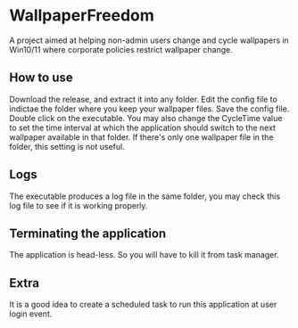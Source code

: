 # WallpaperFreedom
A project aimed at helping non-admin users change and cycle wallpapers in Win10/11 where corporate policies restrict wallpaper change.

## How to use 
Download the release, and extract it into any folder. Edit the config file to indictae the folder where you keep your wallpaper files. Save the config file. Double click on the executable. You may also change the CycleTime value to set the time interval at which the application should switch to the next wallpaper available in that folder. If there's only one wallpaper file in the folder, this setting is not useful.

## Logs
The executable produces a log file in the same folder, you may check this log file to see if it is working properly.

## Terminating the application
The application is head-less. So you will have to kill it from task manager.

## Extra
It is a good idea to create a scheduled task to run this application at user login event.

